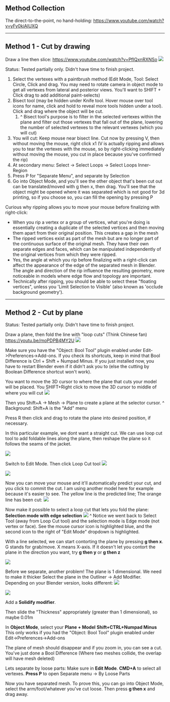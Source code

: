 
## Method Collection

The direct-to-the-point, no hand-holding:
https://www.youtube.com/watch?v=yFy0kiAIUXQ

---

## Method 1 - Cut by drawing

Draw a line then slice:
https://www.youtube.com/watch?v=PfIQxnRXNSo
![](https://i.imgur.com/9osNeL6.png)

Status: Tested partially only. Didn't have time to finish project.
1. Select the vertexes with a paintbrush method (Edit Mode, Tool: Select Circle, Click and drag. You may need to rotate camera in object mode to get all vertexes from lateral and posterior views. You'll want to SHIFT + Click drag to add additional paint-selects)
2. Bisect tool (may be hidden under Knife tool. Hover mouse over tool icons for name, click and hold to reveal more tools hidden under a tool). Click and drag where the object will be cut. 
	1. ^ Bisect tool's purpose is to filter in the selected vertexes within the plane and filter out those vertexes that fall out of the plane, lowering the number of selected vertexes to the relevant vertexes (which you will cut)
3. You will cut: Keep mouse near bisect line. Cut now by pressing V, then without moving the mouse, right click x1 (V is actually ripping and allows you to tear the vertexes with the mouse, so by right-clicking immediately without moving the mouse, you cut in place because you've confirmed the rip)
4. At secondary menu: Select -> Select Loops -> Select Loops Inner-Region
5. Press P for "Separate Menu", and separate by Selection
6. Go into Object Mode, and you'll see the other object that's been cut out can be translated/moved with g then x, then drag. You'll see that the object might be opened where it was separated which is not good for 3d printing, so if you choose so, you can fill the opening by pressing P

Curious why ripping allows you to move your mouse before finalizing with right-click:
- When you rip a vertex or a group of vertices, what you're doing is essentially creating a duplicate of the selected vertices and then moving them apart from their original position. This creates a gap in the mesh
- The ripped vertices exist as part of the mesh but are no longer part of the continuous surface of the original mesh. They have their own separate edges and faces, which can be manipulated independently of the original vertices from which they were ripped.
- Yes, the angle at which you rip before finalizing with a right-click can affect the appearance of the edge of the separated mesh in Blender. The angle and direction of the rip influence the resulting geometry, more noticeable in models where edge flow and topology are important.
- Technically after ripping, you should be able to select these "floating vertices", unless you 'Limit Selection to Visible' (also known as 'occlude background geometry').

---

## Method 2 - Cut by plane


Status: Tested partially only. Didn't have time to finish project.

Draw a plane, then fold the line with "loop cuts" (Think Chinese fan)
https://youtu.be/moPDPB4MY2U
![](https://i.imgur.com/zIc9B9U.png)



Make sure you have the "Object: Bool Tool" plugin enabled under Edit->Preferences->Add-ons. If you check its shortcuts, keep in mind that Bool Difference is Ctrl + Shift + Numpad Minus. If you just installed now, you have to restart Blender even if it didn't ask you to (else the cutting by Boolean Difference shortcut won't work).

You want to move the 3D cursor to where the plane that cuts your model will be placed. You SHIFT+Right click to move the 3D cursor to middle of where you will cut
![](https://i.imgur.com/2fST8na.png)


Then you Shift+A -> Mesh -> Plane to create a plane at the selector cursor.
^ Background: Shift+A is the "Add" menu

Press R then click and drag to rotate the plane into desired position, if necessary.

In this particular example, we dont want a straight cut. We can use loop cut tool to add foldable lines along the plane, then reshape the plane so it follows the seams of the jacket.

![](https://i.imgur.com/aHLw06Y.png)

Switch to Edit Mode. Then click Loop Cut tool
![](https://i.imgur.com/vYZgO0M.png)

![](https://i.imgur.com/96OdLFt.png)


Now you can move your mouse and it'll automatically predict your cut, and you click to commit the cut. I am using another model here for example because it's easier to see. The yellow line is the predicted line; The orange line has been cut:
![](https://i.imgur.com/HNLrFT7.png)

Now make it possible to select a loop cut that lets you fold the plane:
**Selection mode with edge selection**
![](https://i.imgur.com/sl9G80f.png)
^ Notice we went back to Select Tool (away from Loop Cut tool) and the selection mode is Edge mode (not vertex or face). See the mouse cursor icon is highlighted blue, and the second icon to the right of "Edit Mode" dropdown is highlighted.

With a line selected, we can start contorting the plane by pressing **g then x**. G stands for grab/move. X means X-axis. If it doesn't let you contort the plane in the direction you want, try **g then y** or **g then z**

![](https://i.imgur.com/G9pCuy9.png)

Before we separate, another problem! The plane is 1 dimensional. We need to make it thicker
Select the plane in the Outliner -> Add Modifier. 
Depending on your Blender version, looks different:
![](https://i.imgur.com/TnaNfpD.png)

![](https://i.imgur.com/IkHfdB1.png)


Add a **Solidify modifier**.

Then slide the "Thickness" appropriately (greater than 1 dimensional), so maybe 0.01m


In **Object Mode**, select your **Plane + Model**
**Shift+CTRL+Numpad Minus**
This only works if you had the "Object: Bool Tool" plugin enabled under Edit->Preferences->Add-ons

The plane of mesh should disappear and if you zoom in, you can see a cut. You've just done a Bool Difference (Where two meshes collide, the overlap will have mesh deleted)

Lets separate by loose parts:
Make sure in **Edit Mode**. 
**CMD+A** to select all vertexes. 
**Press P** to open Separate menu -> By Loose Parts

Now you have separated mesh. To prove this, you can go into Object Mode, select the arm/foot/whatever you've cut loose. Then press **g then x** and drag away.